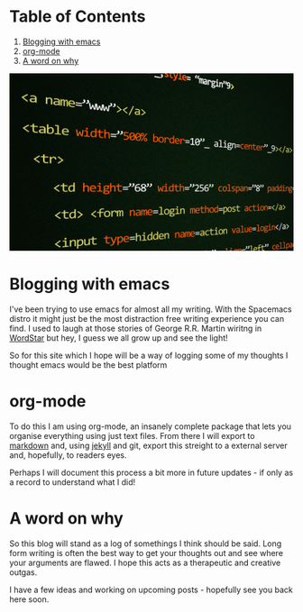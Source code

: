 
# Table of Contents

1.  [Blogging with emacs](#orgdb47585)
2.  [org-mode](#org7b5b0a8)
3.  [A word on why](#org1ab7f17)

![img](/img/code.jpg)


<a id="orgdb47585"></a>

# Blogging with emacs

I've been trying to use emacs for almost all my writing. With the Spacemacs distro it might just be the most distraction free writing experience you can find. I used to laugh at those stories of George R.R. Martin wiritng in [WordStar](https://jamesclear.com/george-rr-martin) but hey, I guess we all grow up and see the light! 

So for this site which I hope will be a way of logging some of my thoughts I thought emacs would be the best platform


<a id="org7b5b0a8"></a>

# org-mode

To do this I am using org-mode, an insanely complete package that lets you organise everything using just text files. From there I will export to [markdown](https://orgmode.org/manual/Markdown-Export.html) and, using [jekyll](https://jekyllrb.com/) and git, export this streight to a external server and, hopefully, to readers eyes.

Perhaps I will document this process a bit more in future updates - if only as a record to understand what I did! 


<a id="org1ab7f17"></a>

# A word on why

So this blog will stand as a log of somethings I think should be said. Long form writing is often the best way to get your thoughts out and see where your arguments are flawed. I hope this acts as a therapeutic and creative outgas.

I have a few ideas and working on upcoming posts - hopefully see you back here soon.

